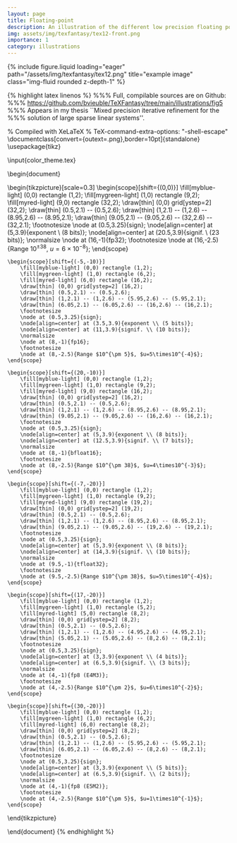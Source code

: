```yaml
---
layout: page
title: Floating-point
description: An illustration of the different low precision floating point arithmetics available in hardware.
img: assets/img/texfantasy/tex12-front.png
importance: 1
category: illustrations 
---
```


<div class="row">
    <div class="col-sm mt-3 mt-md-0">
        {% include figure.liquid loading="eager" path="/assets/img/texfantasy/tex12.png" title="example image" class="img-fluid rounded z-depth-1" %}
    </div>
</div>

{% highlight latex linenos %}
%%% Full, compilable sources are on Github: 
%%% https://github.com/bvieuble/TeXFantasy/tree/main/illustrations/fig5
%%% Appears in my thesis ``Mixed precision iterative refinement for the 
%%% solution of large sparse linear systems''.

% Compiled with XeLaTeX
% TeX-command-extra-options: "-shell-escape"
\documentclass[convert={outext=.png},border=10pt]{standalone}
\usepackage{tikz}

\input{color_theme.tex}

\begin{document}

\begin{tikzpicture}[scale=0.3]
    \begin{scope}[shift={(0,0)}]
        \fill[myblue-light] (0,0) rectangle (1,2);
        \fill[mygreen-light] (1,0) rectangle (9,2);
        \fill[myred-light] (9,0) rectangle (32,2);
        \draw[thin] (0,0) grid[ystep=2] (32,2);
        \draw[thin] (0.5,2.1) -- (0.5,2.6); 
        \draw[thin] (1,2.1) -- (1,2.6) -- (8.95,2.6) -- (8.95,2.1); 
        \draw[thin] (9.05,2.1) -- (9.05,2.6) -- (32,2.6) -- (32,2.1); 
        \footnotesize
        \node at (0.5,3.25){sign}; 
        \node[align=center] at (5,3.9){exponent \\ (8 bits)}; 
        \node[align=center] at (20.5,3.9){signif. \\ (23 bits)}; 
        \normalsize
        \node at (16,-1){fp32}; 
        \footnotesize
        \node at (16,-2.5){Range $10^{\pm 38}$, $u=6\times10^{-8}$};
    \end{scope}

    \begin{scope}[shift={(-5,-10)}]
        \fill[myblue-light] (0,0) rectangle (1,2);
        \fill[mygreen-light] (1,0) rectangle (6,2);
        \fill[myred-light] (6,0) rectangle (16,2);
        \draw[thin] (0,0) grid[ystep=2] (16,2);
        \draw[thin] (0.5,2.1) -- (0.5,2.6); 
        \draw[thin] (1,2.1) -- (1,2.6) -- (5.95,2.6) -- (5.95,2.1); 
        \draw[thin] (6.05,2.1) -- (6.05,2.6) -- (16,2.6) -- (16,2.1); 
        \footnotesize
        \node at (0.5,3.25){sign}; 
        \node[align=center] at (3.5,3.9){exponent \\ (5 bits)}; 
        \node[align=center] at (11,3.9){signif. \\ (10 bits)}; 
        \normalsize
        \node at (8,-1){fp16}; 
        \footnotesize
        \node at (8,-2.5){Range $10^{\pm 5}$, $u=5\times10^{-4}$};
    \end{scope}

    \begin{scope}[shift={(20,-10)}]
        \fill[myblue-light] (0,0) rectangle (1,2);
        \fill[mygreen-light] (1,0) rectangle (9,2);
        \fill[myred-light] (9,0) rectangle (16,2);
        \draw[thin] (0,0) grid[ystep=2] (16,2);
        \draw[thin] (0.5,2.1) -- (0.5,2.6); 
        \draw[thin] (1,2.1) -- (1,2.6) -- (8.95,2.6) -- (8.95,2.1); 
        \draw[thin] (9.05,2.1) -- (9.05,2.6) -- (16,2.6) -- (16,2.1); 
        \footnotesize
        \node at (0.5,3.25){sign}; 
        \node[align=center] at (5,3.9){exponent \\ (8 bits)}; 
        \node[align=center] at (12.5,3.9){signif. \\ (7 bits)}; 
        \normalsize
        \node at (8,-1){bfloat16}; 
        \footnotesize
        \node at (8,-2.5){Range $10^{\pm 38}$, $u=4\times10^{-3}$};
    \end{scope}

    \begin{scope}[shift={(-7,-20)}]
        \fill[myblue-light] (0,0) rectangle (1,2);
        \fill[mygreen-light] (1,0) rectangle (9,2);
        \fill[myred-light] (9,0) rectangle (19,2);
        \draw[thin] (0,0) grid[ystep=2] (19,2);
        \draw[thin] (0.5,2.1) -- (0.5,2.6); 
        \draw[thin] (1,2.1) -- (1,2.6) -- (8.95,2.6) -- (8.95,2.1); 
        \draw[thin] (9.05,2.1) -- (9.05,2.6) -- (19,2.6) -- (19,2.1); 
        \footnotesize
        \node at (0.5,3.25){sign}; 
        \node[align=center] at (5,3.9){exponent \\ (8 bits)}; 
        \node[align=center] at (14,3.9){signif. \\ (10 bits)}; 
        \normalsize
        \node at (9.5,-1){tfloat32}; 
        \footnotesize
        \node at (9.5,-2.5){Range $10^{\pm 38}$, $u=5\times10^{-4}$};
    \end{scope}

    \begin{scope}[shift={(17,-20)}]
        \fill[myblue-light] (0,0) rectangle (1,2);
        \fill[mygreen-light] (1,0) rectangle (5,2);
        \fill[myred-light] (5,0) rectangle (8,2);
        \draw[thin] (0,0) grid[ystep=2] (8,2);
        \draw[thin] (0.5,2.1) -- (0.5,2.6); 
        \draw[thin] (1,2.1) -- (1,2.6) -- (4.95,2.6) -- (4.95,2.1); 
        \draw[thin] (5.05,2.1) -- (5.05,2.6) -- (8,2.6) -- (8,2.1); 
        \footnotesize
        \node at (0.5,3.25){sign}; 
        \node[align=center] at (3,3.9){exponent \\ (4 bits)}; 
        \node[align=center] at (6.5,3.9){signif. \\ (3 bits)}; 
        \normalsize
        \node at (4,-1){fp8 (E4M3)}; 
        \footnotesize
        \node at (4,-2.5){Range $10^{\pm 2}$, $u=6\times10^{-2}$};
    \end{scope}

    \begin{scope}[shift={(30,-20)}]
        \fill[myblue-light] (0,0) rectangle (1,2);
        \fill[mygreen-light] (1,0) rectangle (6,2);
        \fill[myred-light] (6,0) rectangle (8,2);
        \draw[thin] (0,0) grid[ystep=2] (8,2);
        \draw[thin] (0.5,2.1) -- (0.5,2.6); 
        \draw[thin] (1,2.1) -- (1,2.6) -- (5.95,2.6) -- (5.95,2.1); 
        \draw[thin] (6.05,2.1) -- (6.05,2.6) -- (8,2.6) -- (8,2.1); 
        \footnotesize
        \node at (0.5,3.25){sign}; 
        \node[align=center] at (3,3.9){exponent \\ (5 bits)}; 
        \node[align=center] at (6.5,3.9){signif. \\ (2 bits)}; 
        \normalsize
        \node at (4,-1){fp8 (E5M2)}; 
        \footnotesize
        \node at (4,-2.5){Range $10^{\pm 5}$, $u=1\times10^{-1}$};
    \end{scope}
\end{tikzpicture}

\end{document}
{% endhighlight %}
